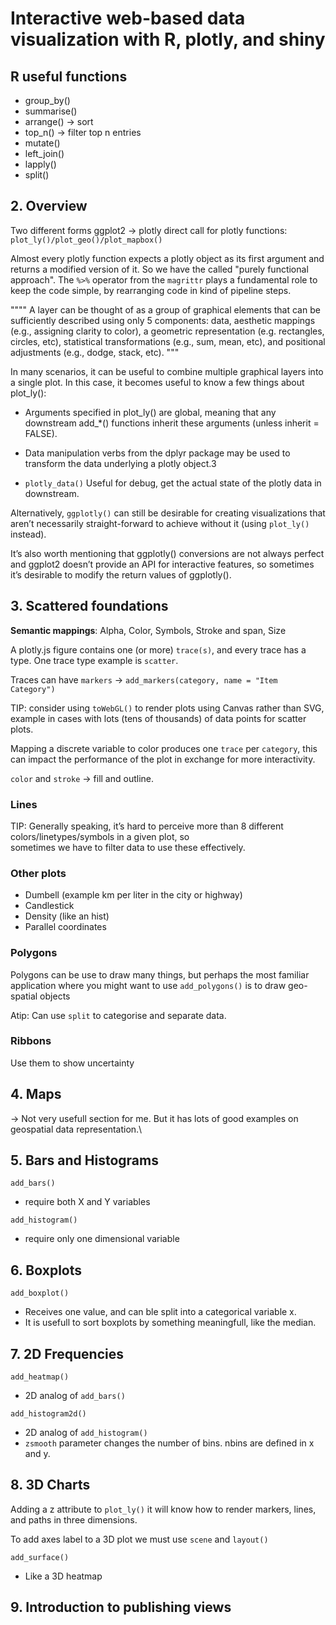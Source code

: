 # Interactive web-based data visualization with R, plotly, and shiny

## R useful functions

- group_by()
- summarise()
- arrange() -> sort
- top_n() -> filter top n entries
- mutate()
- left_join()
- lapply()
- split()

## 2. Overview

Two different forms
	ggplot2 -> plotly 
	direct call for plotly functions: `plot_ly()/plot_geo()/plot_mapbox()`


Almost every plotly function expects a plotly object as its first argument and returns a modified version of it. So we
have the called "purely functional approach". The `%>%` operator from the `magrittr` plays a fundamental role to keep 
the code simple, by rearranging code in kind of pipeline steps.

""""
A layer can be thought of as a group of graphical elements that can be sufficiently described using only 5 components: 
data, aesthetic mappings (e.g., assigning clarity to color), a geometric representation (e.g. rectangles, circles, etc),
statistical transformations (e.g., sum, mean, etc), and positional adjustments (e.g., dodge, stack, etc).
"""


In many scenarios, it can be useful to combine multiple graphical layers into a single plot. In this case, it becomes 
useful to know a few things about plot_ly():
- Arguments specified in plot_ly() are global, meaning that any downstream add_*() functions inherit these arguments (unless inherit = FALSE).
- Data manipulation verbs from the dplyr package may be used to transform the data underlying a plotly object.3

- `plotly_data()` Useful for debug, get the actual state of the plotly data in downstream.

Alternatively, `ggplotly()` can still be desirable for creating visualizations that aren’t necessarily
straight-forward to achieve without it (using `plot_ly()` instead).


It’s also worth mentioning that ggplotly() conversions are not always perfect and ggplot2 doesn’t provide an API for 
interactive features, so sometimes it’s desirable to modify the return values of ggplotly().


## 3. Scattered foundations

**Semantic mappings**: Alpha, Color, Symbols, Stroke and span, Size

A plotly.js figure contains one (or more) `trace(s)`, and every trace has a type. One trace type example is `scatter`.

Traces can have `markers` -> `add_markers(category, name = "Item Category")`

TIP: consider using `toWebGL()` to render plots using Canvas rather than SVG, example in cases with lots 
(tens of thousands) of data points for scatter plots.

Mapping a discrete variable to color produces one `trace` per `category`, this can impact the performance of the plot
in exchange for more interactivity.

`color` and `stroke` -> fill and outline.

### Lines

TIP: Generally speaking, it’s hard to perceive more than 8 different colors/linetypes/symbols in a given plot, so \
sometimes we have to filter data to use these effectively.

### Other plots

- Dumbell (example km per liter in the city or highway)
- Candlestick
- Density (like an hist)
- Parallel coordinates

### Polygons
Polygons can be use to draw many things, but perhaps the most familiar application where you might want to use 
`add_polygons()` is to draw geo-spatial objects

Atip: Can use `split` to categorise and separate data.

### Ribbons
Use them to show uncertainty



## 4. Maps

-> Not very usefull section for me. But it has lots of good examples on geospatial data representation.\

## 5. Bars and Histograms

`add_bars()`
- require both X and Y variables

`add_histogram()`
- require only one dimensional variable


## 6. Boxplots

`add_boxplot()`
- Receives one value, and can ble split into a categorical variable x. 
- It is usefull to sort boxplots by something meaningfull, like the median.

## 7. 2D Frequencies

`add_heatmap()`
- 2D analog of `add_bars()`

`add_histogram2d()` 
- 2D analog of `add_histogram()`
- `zsmooth` parameter changes the number of bins. nbins are defined in x and y.

## 8. 3D Charts

Adding a z attribute to `plot_ly()` it will know how to render markers, lines, and paths in 
three dimensions.

To add axes label to a 3D plot we must use `scene` and `layout()`

`add_surface()`
- Like a 3D heatmap


## 9. Introduction to publishing views